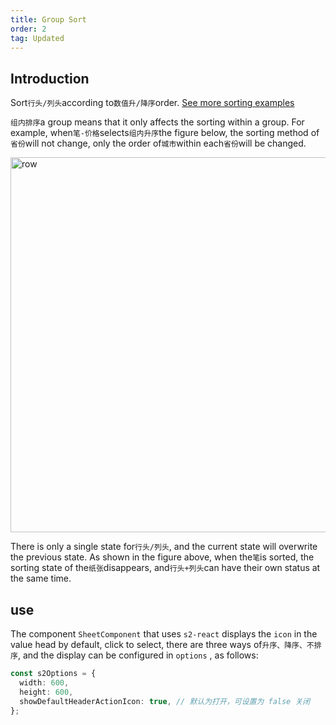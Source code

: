 ```yaml
---
title: Group Sort
order: 2
tag: Updated
---
```


## Introduction

Sort`行头/列头`according to`数值升/降序`order. [See more sorting examples](https://s2.antv.antgroup.com/examples#category-sort)

`组内排序`a group means that it only affects the sorting within a group. For example, when`笔-价格`selects`组内升序`the figure below, the sorting method of`省份`will not change, only the order of`城市`within each`省份`will be changed.

<img src="https://gw.alipayobjects.com/mdn/rms_56cbb2/afts/img/A*SszqS7EGaXkAAAAAAAAAAAAAARQnAQ" width="600" alt="row">

There is only a single state for`行头/列头`, and the current state will overwrite the previous state. As shown in the figure above, when the`笔`is sorted, the sorting state of the`纸张`disappears, and`行头+列头`can have their own status at the same time.

## use

The component `SheetComponent` that uses `s2-react` displays the `icon` in the value head by default, click to select, there are three ways of`升序、降序、不排序`, and the display can be configured in `options` , as follows:

```ts
const s2Options = {
  width: 600,
  height: 600,
  showDefaultHeaderActionIcon: true, // 默认为打开，可设置为 false 关闭
};
```
